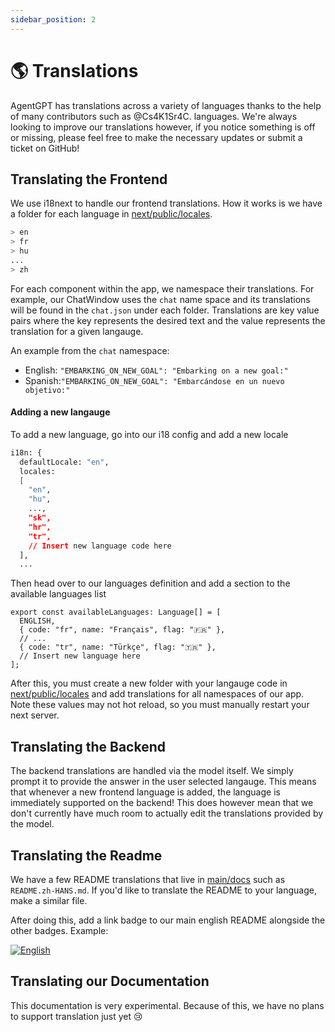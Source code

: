 ```yaml
---
sidebar_position: 2
---
```


# 🌎 Translations

AgentGPT has translations across a variety of languages thanks to the help of many contributors such as @Cs4K1Sr4C.
languages. We're always looking to improve our translations however, if you notice something is off or missing, please
feel free to make the necessary updates or submit a ticket on GitHub!

## Translating the Frontend

We use i18next to handle our frontend translations. How it works is we have a folder for each language
in [next/public/locales](https://github.com/reworkd/AgentGPT/tree/main/next/public/locales).

```bash title="next/public/locales"
> en
> fr
> hu
...
> zh
```

For each component within the app, we namespace their translations. For example, our ChatWindow uses the `chat` name
space and its translations will be found in the `chat.json` under each folder. Translations are key value pairs where
the key represents the
desired text and the value represents the translation for a given langauge.

An example from the `chat` namespace:

- English:  `"EMBARKING_ON_NEW_GOAL": "Embarking on a new goal:"`
- Spanish:`"EMBARKING_ON_NEW_GOAL": "Embarcándose en un nuevo objetivo:"`

#### Adding a new langauge

To add a new language, go into our i18 config and add a new locale

```bash title="next/next-i18next.config.js"
i18n: {
  defaultLocale: "en",
  locales:
  [
    "en",
    "hu",
    ...,
    "sk",
    "hr",
    "tr",
    // Insert new language code here
  ],
  ...
```

Then head over to our languages definition and add a section to the available languages list

```tsx title="next/src/utils/languages.ts"
export const availableLanguages: Language[] = [
  ENGLISH,
  { code: "fr", name: "Français", flag: "🇫🇷" },
  // ...
  { code: "tr", name: "Türkçe", flag: "🇹🇷" },
  // Insert new language here
];
```

After this, you must create a new folder with your langauge code
in [next/public/locales](https://github.com/reworkd/AgentGPT/tree/main/next/public/locales) and add translations for all
namespaces of our app. Note these values may not hot reload, so you must manually restart your next server.

## Translating the Backend

The backend translations are handled via the model itself.
We simply prompt it to provide the answer in the user selected langauge.
This means that whenever a new frontend language is added, the language is immediately supported on the backend!
This does however mean that we don't currently have much room to actually edit the translations provided by the model.

## Translating the Readme

We have a few README translations that live in [main/docs](https://github.com/reworkd/AgentGPT/tree/main/docs) such
as `README.zh-HANS.md`. If you'd like to translate the README to your language, make a similar file.

After doing this, add a link badge to our main english README alongside the other badges. Example:

<a href="https://github.com/reworkd/MackGPT/blob/master/README.md"><img src="https://img.shields.io/badge/lang-English-blue.svg" alt="English"/></a>

## Translating our Documentation

This documentation is very experimental. Because of this, we have no plans to support translation just yet 😢

